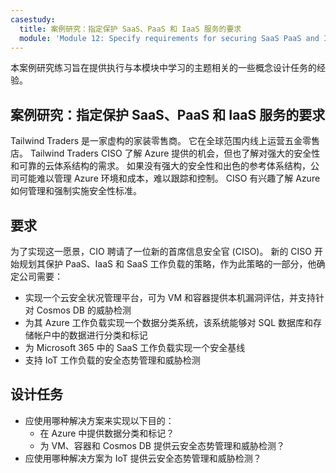 ```yaml
---
casestudy:
  title: 案例研究：指定保护 SaaS、PaaS 和 IaaS 服务的要求
  module: 'Module 12: Specify requirements for securing SaaS PaaS and IaaS services'
---
```


本案例研究练习旨在提供执行与本模块中学习的主题相关的一些概念设计任务的经验。

## 案例研究：指定保护 SaaS、PaaS 和 IaaS 服务的要求

Tailwind Traders 是一家虚构的家装零售商。 它在全球范围内线上运营五金零售店。 Tailwind Traders CISO 了解 Azure 提供的机会，但也了解对强大的安全性和可靠的云体系结构的需求。 如果没有强大的安全性和出色的参考体系结构，公司可能难以管理 Azure 环境和成本，难以跟踪和控制。 CISO 有兴趣了解 Azure 如何管理和强制实施安全性标准。

## 要求

为了实现这一愿景，CIO 聘请了一位新的首席信息安全官 (CISO)。 新的 CISO 开始规划其保护 PaaS、IaaS 和 SaaS 工作负载的策略，作为此策略的一部分，他确定公司需要：

-   实现一个云安全状况管理平台，可为 VM 和容器提供本机漏洞评估，并支持针对 Cosmos DB 的威胁检测
-   为其 Azure 工作负载实现一个数据分类系统，该系统能够对 SQL 数据库和存储帐户中的数据进行分类和标记
-   为 Microsoft 365 中的 SaaS 工作负载实现一个安全基线 
-   支持 IoT 工作负载的安全态势管理和威胁检测

## 设计任务

* 应使用哪种解决方案来实现以下目的：
   - 在 Azure 中提供数据分类和标记？
   - 为 VM、容器和 Cosmos DB 提供云安全态势管理和威胁检测？
* 应使用哪种解决方案为 IoT 提供云安全态势管理和威胁检测？

